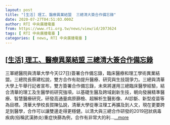 ```yaml
---
layout: post
title: "[生活] 理工、醫療異業結盟  三總清大簽合作備忘錄"
date: 2020-07-27T04:51:03.000Z
author: RTI 中央廣播電臺
from: https://www.rti.org.tw/news/view/id/2073624
tags: [ RTI 中央廣播電臺 ]
categories: [ news, RTI 中央廣播電臺 ]
---
```

<!--1595825463000-->
[[生活] 理工、醫療異業結盟  三總清大簽合作備忘錄](https://www.rti.org.tw/news/view/id/2073624)
------

<div>
三軍總醫院與清華大學今天(27日)簽署合作備忘錄，臨床醫療和理工學術異業結盟。三總院長蔡建松說，雙方合作有助提升醫療、研究與生技競爭力。三總與清華大學上午舉行記者宣布，雙方簽署合作備忘錄，未來將運用三總臨床醫學經驗，結合清華的理工及生醫學術研究強項，以基礎生醫及跨域創新生技，朝向發展精準醫療、智慧醫療研究，研發高通量病原篩檢、超解析生醫影像、AI診斷、新型疫苗等為目標。清華大學校長賀陳弘說，清華大學從專注理工再擴及到人文，現在更要跨足到醫學，合作可以讓雙邊走得更穩健。以清大與三總合作研發的2019冠狀病毒疾病(俗稱武漢肺炎)重症快篩為例，合作有非常大的利...<a target="_blank" href="https://www.rti.org.tw/news/view/id/2073624">...more</a>
</div>
